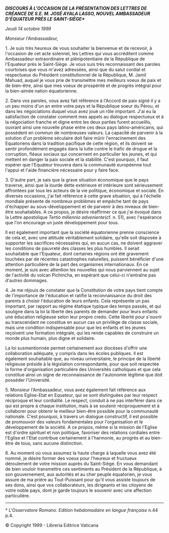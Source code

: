 ***DISCOURS À L'OCCASION DE LA PRÉSENTATION DES LETTRES DE CRÉANCE DE S.E. M. JOSÉ AYALA LASSO, NOUVEL AMBASSADEUR D'ÉQUATEUR PRÈS LE SAINT-SIÈGE\****

*Jeudi 14 octobre 1999*

*Monsieur l'Ambassadeur,*

1\. Je suis très heureux de vous souhaiter la bienvenue et de recevoir, à l'occasion de cet acte solennel, les Lettres qui vous accréditent comme Ambassadeur extraordinaire et plénipotentiaire de la République de l'Equateur près le Saint-Siège. Je vous suis très reconnaissant des paroles courtoises que vous m'avez adressées, ainsi que du salut cordial et respectueux du Président constitutionnel de la République, M. Jamil Mahuad, auquel je vous prie de transmettre mes meilleurs voeux de paix et de bien-être, ainsi que mes voeux de prospérité et de progrès intégral pour la bien-aimée nation équatorienne.

2\. Dans vos paroles, vous avez fait référence à l'Accord de paix signé il y a un peu moins d'un an entre votre pays et la République soeur du Pérou, et dans les négociations duquel vous avez joué un rôle important. J'ai eu la satisfaction de constater comment mes appels au dialogue respectueux et à la négociation franche et digne entre les deux parties furent accueillis, ouvrant ainsi une nouvelle phase entre ces deux pays latino-américains, qui possèdent en commun de nombreuses valeurs. La capacité de parvenir à la solution d'un problème séculaire doit faire mûrir l'enracinement des Equatoriens dans la tradition pacifique de cette région, et ils doivent se sentir profondément engagés dans la lutte contre le trafic de drogue et la corruption, fléaux sociaux qui concernent en particulier les jeunes, et qui mettent en danger la paix sociale et la stabilité. C'est pourquoi, il faut espérer que l'Equateur trouvera dans la communauté européenne tout l'appui et l'aide financière nécessaire pour y faire face.

3\. D'autre part, je sais que la grave situation économique que le pays traverse, ainsi que la lourde dette extérieure et intérieure sont sérieusement affrontées par tous les acteurs de la vie politique, économique et sociale. En diverses occasions, j'ai fait référence à cette grave situation, qui à l'échelle mondiale présente de nombreux problèmes et empêche tant de pays d'échapper au sous-développement et de parvenir à des niveaux de bien-être souhaitables. A ce propos, je désire réaffirmer ce que j'ai évoqué dans la Lettre apostolique *Tertio millennio adveniente*(cf. n. 51), avec l'espérance que l'on encourage un juste développement pour tous.

Il est également important que la société équatorienne prenne conscience de cela et, avec une attitude véritablement solidaire, qu'elle soit disposée à supporter les sacrifices nécessaires qui, en aucun cas, ne doivent aggraver les conditions de pauvreté des classes les plus humbles. Il serait souhaitable que l'Equateur, dont certaines régions ont été gravement touchées par de récentes catastrophes naturelles, puissent bénéficier d'une attention particulière de la part des organismes internationaux. En ce moment, je suis avec attention les nouvelles qui nous parviennent au sujet de l'activité du volcan Pichincha, en espérant que celui-ci n'entraîne pas d'autres dommages.

4\. Je me réjouis de constater que la Constitution de votre pays tient compte de l'importance de l'éducation et ratifie la reconnaissance du droit des parents à choisir l'éducation de leurs enfants. Cela représente un pas important, par rapport au régime étatique typique des temps passés, et qui souligne dans la loi la liberté des parents de demander pour leurs enfants une éducation religieuse selon leur propre credo. Cette liberté pour s'ouvrir au transcendant ne constitue en aucun cas un privilège de classe sociale, mais une condition indispensable pour que les enfants et les jeunes reçoivent une formation intégrale, qui les rende capables de construire un monde plus humain, plus digne et solidaire.

La loi susmentionnée permet certainement aux diocèses d'offrir une collaboration adéquate, y compris dans les écoles publiques. Il est également souhaitable que, au niveau universitaire, le principe de la liberté religieuse préside à la législation correspondante, pour que soit respectée la forme d'organisation particulière des Universités catholiques et que cela constitue ainsi un signe de reconnaissance de l'autonomie légitime que doit posséder l'Université.

5\. Monsieur l'Ambassadeur, vous avez également fait référence aux relations Eglise-Etat en Equateur, qui se sont distinguées par leur respect réciproque et leur cordialité. Le respect, conduit à ne pas interférer dans ce qui est propre à chaque institution, mais à se soutenir réciproquement et à collaborer pour obtenir le meilleur bien-être possible pour la communauté nationale. C'est pourquoi, à travers un dialogue constructif, il est possible de promouvoir des valeurs fondamentales pour l'organisation et le développement de la société. A ce propos, même si la mission de l'Eglise est d'ordre spirituel et non politique, favoriser des relations cordiales entre l'Eglise et l'Etat contribue certainement à l'harmonie, au progrès et au bien-être de tous, sans aucune distinction.

6\. Au moment où vous assumez la haute charge à laquelle vous avez été nommé, je désire former des voeux pour l'heureux et fructueux déroulement de votre mission auprès du Saint-Siège. En vous demandant de bien vouloir transmettre ces sentiments au Président de la République, à son gouvernement, aux autorités et au cher peuple équatorien, je vous assure de ma prière au Tout-Puissant pour qu'il vous assiste toujours de ses dons, ainsi que vos collaborateurs, les dirigeants et les citoyens de votre noble pays, dont je garde toujours le souvenir avec une affection particulière.

* * *

\* *L'Osservatore Romano. Edition hebdomadaire en langue française* n.44 p.4.

© Copyright 1999 - Libreria Editrice Vaticana